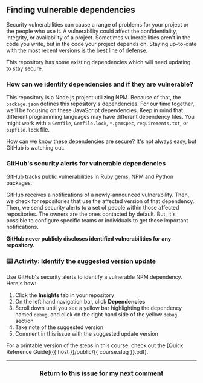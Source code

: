 ## Finding vulnerable dependencies

Security vulnerabilities can cause a range of problems for your project or the people who use it.  A vulnerability could affect the confidentiality, integrity, or availability of a project.  Sometimes vulnerabilities aren't in the code you write, but in the code your project depends on. Staying up-to-date with the most recent versions is the best line of defense.

This repository has some existing dependencies which will need updating to stay secure.

### How can we identify dependencies and if they are vulnerable?

This repository is a Node.js project utilizing NPM. Because of that, the `package.json` defines this repository's dependencies.  For our time together, we'll be focusing on these JavaScript dependencies. Keep in mind that different programming languages may have different dependency files. You might work with a `Gemfile`, `Gemfile.lock`, `*.gemspec`, `requirements.txt`, or `pipfile.lock` file.

How can we know these dependencies are secure? It's not always easy, but GitHub is watching out.

### GitHub's security alerts for vulnerable dependencies
GitHub tracks public vulnerabilities in Ruby gems, NPM and Python packages.

GitHub receives a notifications of a newly-announced vulnerability. Then, we check for repositories that use the affected version of that dependency. Then, we send security alerts to a set of people within those affected repositories. The owners are the ones contacted by default. But, it's possible to configure specific teams or individuals to get these important notifications.

**GitHub never publicly discloses identified vulnerabilities for any repository.**

### :keyboard: Activity: Identify the suggested version update

Use GitHub's security alerts to identify a vulnerable NPM dependency. Here's how:

1. Click the **Insights** tab in your repository
1. On the left hand navigation bar, click **Dependencies**
1. Scroll down until you see a yellow bar highlighting the dependency named `debug`, and click on the right hand side of the yellow `debug` section
1. Take note of the suggested version
1. Comment in this issue with the suggested update version

For a printable version of the steps in this course, check out the [Quick Reference Guide]({{ host }}/public/{{ course.slug }}.pdf).

<hr>
<h3 align="center">Return to this issue for my next comment</h3>
